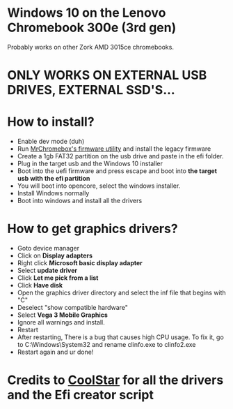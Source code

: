 # Windows 10 on the Lenovo Chromebook 300e (3rd gen)
Probably works on other Zork AMD 3015ce chromebooks.
# ONLY WORKS ON EXTERNAL USB DRIVES, EXTERNAL SSD'S...
# How to install?
* Enable dev mode (duh)
* Run [MrChromebox's firmware utility](https://mrchromebox.tech/#fwscript) and install the legacy firmware
* Create a 1gb FAT32 partition on the usb drive and paste in the efi folder.
* Plug in the target usb and the Windows 10 installer
* Boot into the uefi firmware and press escape and boot into **the target usb with the efi partition**
* You will boot into opencore, select the windows installer.
* Install Windows normally
* Boot into windows and install all the drivers
# How to get graphics drivers?
* Goto device manager
* Click on **Display adapters**
* Right click **Microsoft basic display adapter**
* Select **update driver**
* Click **Let me pick from a list**
* Click **Have disk**
* Open the graphics driver directory and select the inf file that begins with "C"
* Deselect "show compatible hardware"
* Select **Vega 3 Mobile Graphics**
* Ignore all warnings and install.
* Restart
* After restarting, There is a bug that causes high CPU usage. To fix it, go to C:\Windows\System32 and rename clinfo.exe to clinfo2.exe
* Restart again and ur done!

# Credits to [CoolStar](https://coolstar.org/) for all the drivers and the Efi creator script
